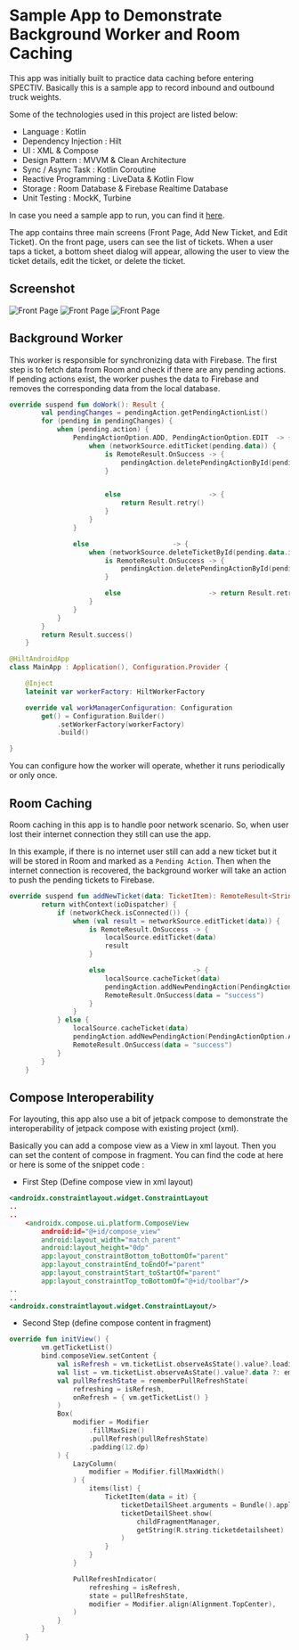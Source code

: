 # Sample App to Demonstrate Background Worker and Room Caching

This app was initially built to practice data caching before entering SPECTIV. Basically this is a sample app to record inbound and outbound truck weights.

Some of the technologies used in this project are listed below:


* Language : Kotlin
* Dependency Injection : Hilt
* UI : XML & Compose
* Design Pattern : MVVM & Clean Architecture
* Sync / Async Task : Kotlin Coroutine
* Reactive Programming : LiveData & Kotlin Flow
* Storage : Room Database & Firebase Realtime Database
* Unit Testing : MockK, Turbine


In case you need a sample app to run, you can find it [here](https://github.com/Wildanafian/Weigh-Bridge/tree/main/apk).

The app contains three main screens (Front Page, Add New Ticket, and Edit Ticket). On the front page, users can see the list of tickets. When a user taps a ticket, a bottom sheet dialog will appear, allowing the user to view the ticket details, edit the ticket, or delete the ticket.

## Screenshot
![Front Page](https://github.com/Wildanafian/Weigh-Bridge/blob/main/screenshot/Screenshot%20at%20Jul%2007%2021-52-01.png)
![Front Page](https://github.com/Wildanafian/Weigh-Bridge/blob/main/screenshot/Screenshot%20at%20Jul%2007%2021-52-28.png)
![Front Page](https://github.com/Wildanafian/Weigh-Bridge/blob/main/screenshot/Screenshot%20at%20Jul%2007%2021-53-06.png)


## Background Worker
This worker is responsible for synchronizing data with Firebase. The first step is to fetch data from Room and check if there are any pending actions. If pending actions exist, the worker pushes the data to Firebase and removes the corresponding data from the local database.

```kotlin
override suspend fun doWork(): Result {
        val pendingChanges = pendingAction.getPendingActionList()
        for (pending in pendingChanges) {
            when (pending.action) {
                PendingActionOption.ADD, PendingActionOption.EDIT  -> {
                    when (networkSource.editTicket(pending.data)) {
                        is RemoteResult.OnSuccess -> {
                            pendingAction.deletePendingActionById(pending.id)
                        }


                        else                      -> {
                            return Result.retry()
                        }
                    }
                }

                else                     -> {
                    when (networkSource.deleteTicketById(pending.data.id)) {
                        is RemoteResult.OnSuccess -> {
                            pendingAction.deletePendingActionById(pending.id)
                        }

                        else                      -> return Result.retry()
                    }
                }
            }
        }
        return Result.success()
    }
```

```kotlin
@HiltAndroidApp
class MainApp : Application(), Configuration.Provider {

    @Inject
    lateinit var workerFactory: HiltWorkerFactory

    override val workManagerConfiguration: Configuration
        get() = Configuration.Builder()
            .setWorkerFactory(workerFactory)
            .build()

}
```

You can configure how the worker will operate, whether it runs periodically or only once.

## Room Caching
Room caching in this app is to handle poor network scenario. So, when user lost their internet connection they still can use the app.

In this example, if there is no internet user still can add a new ticket but it will be stored in Room and marked as a `Pending Action`. Then when the internet connection is recovered, the background worker will take an action to push the pending tickets to Firebase.

```kotlin
override suspend fun addNewTicket(data: TicketItem): RemoteResult<String> {
        return withContext(ioDispatcher) {
            if (networkCheck.isConnected()) {
                when (val result = networkSource.editTicket(data)) {
                    is RemoteResult.OnSuccess -> {
                        localSource.editTicket(data)
                        result
                    }

                    else                      -> {
                        localSource.cacheTicket(data)
                        pendingAction.addNewPendingAction(PendingActionOption.ADD, data = data)
                        RemoteResult.OnSuccess(data = "success")
                    }
                }
            } else {
                localSource.cacheTicket(data)
                pendingAction.addNewPendingAction(PendingActionOption.ADD, data = data)
                RemoteResult.OnSuccess(data = "success")
            }
        }
    }
```

## Compose Interoperability

For layouting, this app also use a bit of jetpack compose to demonstrate the interoperability of jetpack compose with existing project (xml).

Basically you can add a compose view as a View in xml layout. Then you can set the content of compose in fragment. You can find the code at here or here is some of the snippet code :

* First Step (Define compose view in xml layout)
```xml
<androidx.constraintlayout.widget.ConstraintLayout
..
..
    <androidx.compose.ui.platform.ComposeView
        android:id="@+id/compose_view"
        android:layout_width="match_parent"
        android:layout_height="0dp"
        app:layout_constraintBottom_toBottomOf="parent"
        app:layout_constraintEnd_toEndOf="parent"
        app:layout_constraintStart_toStartOf="parent"
        app:layout_constraintTop_toBottomOf="@+id/toolbar"/>
..
..
<androidx.constraintlayout.widget.ConstraintLayout/>
```

* Second Step (define compose content in fragment)
```kotlin
override fun initView() {
        vm.getTicketList()
        bind.composeView.setContent {
            val isRefresh = vm.ticketList.observeAsState().value?.loading ?: false
            val list = vm.ticketList.observeAsState().value?.data ?: emptyList()
            val pullRefreshState = rememberPullRefreshState(
                refreshing = isRefresh,
                onRefresh = { vm.getTicketList() }
            )
            Box(
                modifier = Modifier
                    .fillMaxSize()
                    .pullRefresh(pullRefreshState)
                    .padding(12.dp)
            ) {
                LazyColumn(
                    modifier = Modifier.fillMaxWidth()
                ) {
                    items(list) {
                        TicketItem(data = it) {
                            ticketDetailSheet.arguments = Bundle().apply { putParcelable(DATA, it) }
                            ticketDetailSheet.show(
                                childFragmentManager,
                                getString(R.string.ticketdetailsheet)
                            )
                        }
                    }
                }

                PullRefreshIndicator(
                    refreshing = isRefresh,
                    state = pullRefreshState,
                    modifier = Modifier.align(Alignment.TopCenter),
                )
            }
        }
    }
```


